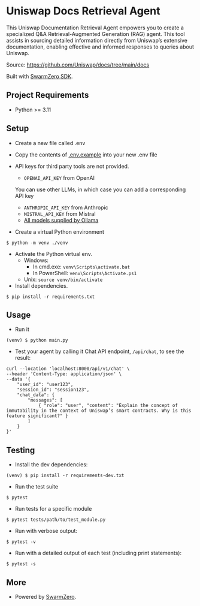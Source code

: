 # Uniswap Docs Retrieval Agent
This Uniswap Documentation Retrieval Agent empowers you to create a specialized Q&A Retrieval-Augmented Generation (RAG) agent. This tool assists in sourcing detailed information directly from Uniswap’s extensive documentation, enabling effective and informed responses to queries about Uniswap.

Source: https://github.com/Uniswap/docs/tree/main/docs

Built with [SwarmZero SDK](https://github.com/swarmzero/swarmzero).


## Project Requirements
- Python >= 3.11

## Setup
- Create a new file called .env
- Copy the contents of [.env.example](.env.example) into your new .env file
- API keys for third party tools are not provided.
  - `OPENAI_API_KEY` from OpenAI
  
  You can use other LLMs, in which case you can add a corresponding API key
  - `ANTHROPIC_API_KEY` from Anthropic
  - `MISTRAL_API_KEY` from Mistral 
  - [All models supplied by Ollama](https://ollama.com/library)
- Create a virtual Python environment
```
$ python -m venv ./venv
```
- Activate the Python virtual env.
  - Windows:
    - In cmd.exe: `venv\Scripts\activate.bat`
    - In PowerShell: `venv\Scripts\Activate.ps1`
  - Unix: `source venv/bin/activate`
- Install dependencies.
```
$ pip install -r requirements.txt
```

## Usage
- Run it
```
(venv) $ python main.py
```
- Test your agent by calling it Chat API endpoint, `/api/chat`, to see the result:

```
curl --location 'localhost:8000/api/v1/chat' \
--header 'Content-Type: application/json' \
--data '{
    "user_id": "user123",
    "session_id": "session123",
    "chat_data": {
        "messages": [
            { "role": "user", "content": "Explain the concept of immutability in the context of Uniswap’s smart contracts. Why is this feature significant?" }
        ]
    }
}'
```

## Testing
- Install the dev dependencies:
```
(venv) $ pip install -r requirements-dev.txt
```
- Run the test suite
```
$ pytest
```
- Run tests for a specific module
```
$ pytest tests/path/to/test_module.py
```
- Run with verbose output:
```
$ pytest -v
```
- Run with a detailed output of each test (including print statements):
```
$ pytest -s
```

## More
- Powered by [SwarmZero](https://swarmzero.ai).
